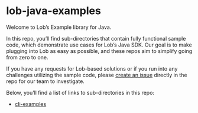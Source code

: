 # lob-java-examples

Welcome to Lob’s Example library for Java.

  In this repo, you’ll find sub-directories that contain fully functional sample code, which demonstrate use cases for Lob’s Java SDK. Our goal is to make plugging into Lob as easy as possible, and these repos aim to simplify going from zero to one.

  If you have any requests for Lob-based solutions or if you run into any challenges utilizing the sample code, please [create an issue](https://github.com/lob/lob-java-examples/issues) directly in the repo for our team to investigate.

Below, you’ll find a list of links to sub-directories in this repo:

* [cli-examples](https://github.com/lob/lob-java-examples/tree/main/cli-examples)
